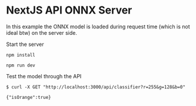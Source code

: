 # NextJS API ONNX Server

In this example the ONNX model is loaded during request time (which is not ideal btw) on the server side.

Start the server
```
npm install

npm run dev
```

Test the model through the API
```
$ curl -X GET "http://localhost:3000/api/classifier?r=255&g=128&b=0"

{"isOrange":true}
```
